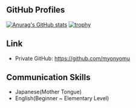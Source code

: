 ## GitHub Profiles
[![Anurag's GitHub stats](https://github-readme-stats.vercel.app/api?username=mm-k-takashima&theme=discord_old_blurple&count_private=true&show_icons=true)](https://github.com/anuraghazra/github-readme-stats)
[![trophy](https://github-profile-trophy.vercel.app/?username=mm-k-takashima&theme=onedark)](https://github.com/ryo-ma/github-profile-trophy)

## Link
- Private GitHub: https://github.com/myonyomu

## Communication Skills
- Japanese(Mother Tongue)
- English(Beginner ~ Elementary Level)
